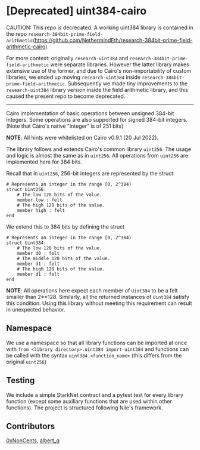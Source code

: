 # [Deprecated] uint384-cairo

CAUTION: This repo is decrecated. A working uint384 library is contained in the repo `research-384bit-prime-field-arithmetic`(https://github.com/NethermindEth/research-384bit-prime-field-arithmetic-cairo). 

For more context: originally `research-uint384` and `research-384bit-prime-field-arithmetic` were separate libraries. However the latter library makes extensive use of the former, and due to Cairo's non-importability of custom libraries, we ended up moving `research-uint384` inside `research-384bit-prime-field-arithmetic`. Subsequently we made tiny improvements to the `research-uint384` library version inside the field arithmetic library, and this caused the present repo to become deprecated.



--------------


Cairo implementation of basic operations between unsigned 384-bit integers. Some operations are also supported for signed 384-bit integers.  (Note that Cairo's native "integer" is of 251 bits)

**NOTE**: All hints were whitelisted on Cairo v0.9.1 (20 Jul 2022). 

The library follows and extends Cairo's common library `uint256`. The usage and logic is almost the same as in `uint256`. All operations from `uint256` are implemented here for 384 bits. 

Recall that in `uint256`, 256-bit integers are represented by the struct:

    # Represents an integer in the range [0, 2^384)
    struct Uint256:
        # The low 128 bits of the value.
        member low : felt
        # The high 128 bits of the value.
        member high : felt
    end

We extend this to 384 bits by defining the struct

    # Represents an integer in the range [0, 2^384)
    struct Uint384:
        # The low 128 bits of the value.
        member d0 : felt
        # The middle 128 bits of the value.
        member d1 : felt    
        # The high 128 bits of the value.
        member d1 : felt
    end

**NOTE**: All operations here expect each member of `Uint384` to be a felt smaller than 2**128. Similarly, all the returned instances of `Uint384` satisfy this condition. Using this library without meeting this requirement can result in unexpected behavior.

## Namespace

We use a namespace so that all library functions can be imported at once with `from <library directory>.uint384 import uint384` and functions can be called with the syntax `uint384.<function_name>` (this differs from the original `uint256`)

## Testing

We include a simple StarkNet contract and a pytest test for every library function (except some auxiliary functions that are used within other functions). The project is structured following Nile's framework.

## Contributors

[0xNonCents](https://github.com/0xNonCents), [albert_g](https://github.com/albert-garreta)
